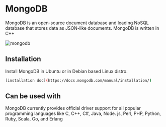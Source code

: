 # MongoDB

MongoDB is an open-source document database and leading NoSQL database that stores data as JSON-like documents. MongoDB is written in C++

![mongodb](https://nakedsecurity.sophos.com/wp-content/uploads/sites/2/2017/01/mongodb.png?w=775)


## Installation

Install MongoDB in Ubuntu or in Debian based Linux distro.

```bash
[installation doc](https://docs.mongodb.com/manual/installation/)
```

## Can be used with

MongoDB currently provides official driver support for all popular programming languages like C, C++, C#, Java, Node. js, Perl, PHP, Python, Ruby, Scala, Go, and Erlang
```
